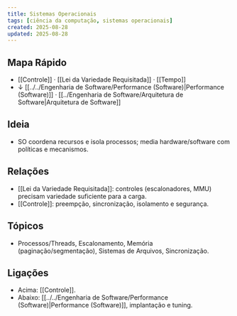 ```yaml
---
title: Sistemas Operacionais
tags: [ciência da computação, sistemas operacionais]
created: 2025-08-28
updated: 2025-08-28
---
```


## Mapa Rápido
- [[Controle]] · [[Lei da Variedade Requisitada]] · [[Tempo]]
- ↓ [[../../Engenharia de Software/Performance (Software)|Performance (Software)]] · [[../Engenharia de Software/Arquitetura de Software|Arquitetura de Software]]

## Ideia
- SO coordena recursos e isola processos; media hardware/software com políticas e mecanismos.

## Relações
- [[Lei da Variedade Requisitada]]: controles (escalonadores, MMU) precisam variedade suficiente para a carga.
- [[Controle]]: preempção, sincronização, isolamento e segurança.

## Tópicos
- Processos/Threads, Escalonamento, Memória (paginação/segmentação), Sistemas de Arquivos, Sincronização.

## Ligações
- Acima: [[Controle]].
- Abaixo: [[../../Engenharia de Software/Performance (Software)|Performance (Software)]], implantação e tuning.
